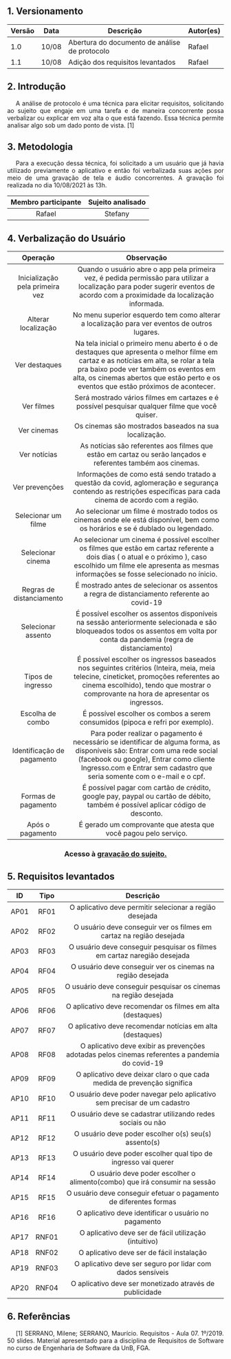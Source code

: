 ## 1. Versionamento

|Versão|Data|Descrição|Autor(es)|
|------|----|---------|---------|
|1.0|10/08|Abertura do documento de análise de protocolo|Rafael|
|1.1|10/08|Adição dos requisitos levantados|Rafael|


## 2. Introdução

<p style="text-align: justify; text-indent: 20px">A análise de protocolo é uma técnica para elicitar requisitos, solicitando ao sujeito que engaje em uma tarefa e de maneira concorrente possa verbalizar ou explicar em voz alta o que está fazendo. Essa técnica permite analisar algo sob um dado ponto de vista. [1] </p>

## 3. Metodologia 
<p style="text-align: justify; text-indent: 20px">Para a execução dessa técnica, foi solicitado a um usuário que já havia utilizado previamente o aplicativo e então foi verbalizada suas ações por meio de uma gravação de tela e áudio concorrentes. A gravação foi realizada no dia 10/08/2021 às 13h. </p>

<center>

|Membro participante|Sujeito analisado|
|:--:|:--:|
|Rafael|Stefany|

</center>

## 4. Verbalização do Usuário

|Operação|Observação|
|:---:|:---:|
| Inicialização pela primeira vez | Quando o usuário abre o app pela primeira vez, é pedida permissão para utilizar a localização para poder sugerir eventos de acordo com a proximidade da localização informada.
|Alterar localização|No menu superior esquerdo tem como alterar a localização para ver eventos de outros lugares.|
| Ver destaques| Na tela inicial o primeiro menu aberto é o de destaques que apresenta o melhor filme em cartaz e as notícias em alta, se rolar a tela pra baixo pode ver também os eventos em alta, os cinemas abertos que estão perto e os eventos que estão próximos de acontecer.|
|Ver filmes|Será mostrado vários filmes em cartazes e é possível pesquisar qualquer filme que você quiser.|
|Ver cinemas| Os cinemas são mostrados baseados na sua localização.|
|Ver notícias| As notícias são referentes aos filmes que estão em cartaz ou serão lançados e referentes também aos cinemas.|
|Ver prevenções| Informações de como está sendo tratado a questão da covid, aglomeração e segurança contendo as restrições específicas para cada cinema de acordo com a região.|
|Selecionar um filme| Ao selecionar um filme é mostrado todos os cinemas onde ele está disponível, bem como os horários e se é dublado ou legendado.|
|Selecionar cinema| Ao selecionar um cinema é possível escolher os filmes que estão em cartaz referente a dois dias ( o atual e o próximo ), caso escolhido um filme ele apresenta as mesmas informações se fosse selecionado no ínicio.|
|Regras de distanciamento| É mostrado antes de selecionar os assentos a regra de distanciamento referente ao covid-19
|Selecionar assento| É possível escolher os assentos disponíveis na sessão anteriormente selecionada e são bloqueados todos os assentos em volta por conta da pandemia (regra de distanciamento)
|Tipos de ingresso| É possível escolher os ingressos baseados nos seguintes critérios (Inteira, meia, meia telecine, cineticket, promoções referentes ao cinema escolhido), tendo que mostrar o comprovante na hora de apresentar os ingressos.|
|Escolha de combo| É possível escolher os combos a serem consumidos (pipoca e refri por exemplo).
|Identificação de pagamento| Para poder realizar o pagamento é necessário se identificar de alguma forma, as disponíveis são: Entrar com uma rede social (facebook ou google), Entrar como cliente Ingresso.com e Entrar sem cadastro que seria somente com o e-mail e o cpf.|
|Formas de pagamento| É possível pagar com cartão de crédito, google pay, paypal ou cartão de débito, também é possível aplicar código de desconto.|
|Após o pagamento| É gerado um comprovante que atesta que você pagou pelo serviço.|

<center>
<h3> Acesso à <a href="https://drive.google.com/file/d/1wepFqr5pSS0Fe8-JQdHjwefvvhgvlwsO/view?usp=sharing">gravação do sujeito.</a></h3>
</center>



## 5. Requisitos levantados

|ID|Tipo|Descrição|
|:--:|:--:|:-----:|
|AP01|RF01|O aplicativo deve permitir selecionar a região desejada|
|AP02|RF02|O usuário deve conseguir ver os filmes em cartaz na região desejada|
|AP03|RF03|O usuário deve conseguir pesquisar os filmes em cartaz naregião desejada |
|AP04|RF04|O usuário deve conseguir ver os cinemas na região desejada |
|AP05|RF05|O usuário deve conseguir pesquisar os cinemas na região desejada |
|AP06|RF06|O aplicativo deve recomendar os filmes em alta (destaques) |
|AP07|RF07|O aplicativo deve recomendar notícias em alta (destaques) |
|AP08|RF08|O aplicativo deve exibir as prevenções adotadas pelos cinemas referentes a pandemia do covid-19 |
|AP09|RF09|O aplicativo deve deixar claro o que cada medida de prevenção significa|
|AP10|RF10|O usuário deve poder navegar pelo aplicativo sem precisar de um cadastro|
|AP11|RF11|O usuário deve se cadastrar utilizando redes sociais ou não|
|AP12|RF12|O usuário deve poder escolher o(s) seu(s) assento(s)|
|AP13|RF13|O usuário deve poder escolher qual tipo de ingresso vai querer|
|AP14|RF14|O usuário deve poder escolher o alimento(combo) que irá consumir na sessão|
|AP15|RF15|O usuário deve conseguir efetuar o pagamento de diferentes formas |
|AP16|RF16|O aplicativo deve identificar o usuário no pagamento|
|AP17|RNF01|O aplicativo deve ser de fácil utilização (intuitivo)|
|AP18|RNF02|O aplicativo deve ser de fácil instalação|
|AP19|RNF03|O aplicativo deve ser seguro por lidar com dados sensíveis|
|AP20|RNF04|O aplicativo deve ser monetizado através de publicidade|

## 6. Referências

<p style="text-align: justify; text-indent: 20px">[1] SERRANO, Milene; SERRANO, Maurício. Requisitos - Aula 07. 1º/2019. 50 slides. Material apresentado para a disciplina de Requisitos de Software no curso de Engenharia de Software da UnB, FGA.</p>












